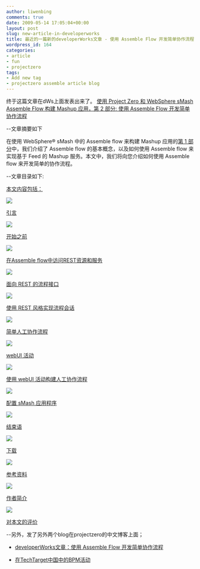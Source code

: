 ```yaml
---
author: liwenbing
comments: true
date: 2009-05-14 17:05:04+00:00
layout: post
slug: new-article-in-developerworks
title: 最近的一篇新的developerWorks文章 - 使用 Assemble Flow 开发简单协作流程
wordpress_id: 164
categories:
- article
- fun
- projectzero
tags:
- Add new tag
- projectzero assemble article blog
---
```


终于这篇文章在dWs上面发表出来了。
[使用 Project Zero 和 WebSphere sMash Assemble Flow 构建 Mashup 应用，第 2 部分: 使用 Assemble Flow 开发简单协作流程](http://www.ibm.com/developerworks/cn/websphere/library/techarticles/0905_smash-assembleflow/)

--文章摘要如下

在使用 WebSphere® sMash 中的 Assemble flow 来构建 Mashup 应用的[第 1 部分](http://www.ibm.com/developerworks/cn/web/wa-lo-pz-assembleflow1/)中，我们介绍了 Assemble flow 的基本概念，以及如何使用 Assemble flow 来实现基于 Feed 的 Mashup 服务。本文中，我们将向您介绍如何使用 Assemble flow 来开发简单的协作流程。

--文章目录如下:








[本文内容包括：](http://www.ibm.com/developerworks/cn/websphere/library/techarticles/0905_smash-assembleflow/#)






![](http://www.ibm.com/i/v14/t/cl-bullet.gif)


[引言](http://www.ibm.com/developerworks/cn/websphere/library/techarticles/0905_smash-assembleflow/#N10110)






![](http://www.ibm.com/i/v14/t/cl-bullet.gif)


[开始之前](http://www.ibm.com/developerworks/cn/websphere/library/techarticles/0905_smash-assembleflow/#N10142)






![](http://www.ibm.com/i/v14/t/cl-bullet.gif)


[在Assemble flow中访问REST资源和服务](http://www.ibm.com/developerworks/cn/websphere/library/techarticles/0905_smash-assembleflow/#N1016A)






![](http://www.ibm.com/i/v14/t/cl-bullet.gif)


[面向 REST 的流程接口](http://www.ibm.com/developerworks/cn/websphere/library/techarticles/0905_smash-assembleflow/#N1021D)






![](http://www.ibm.com/i/v14/t/cl-bullet.gif)


[使用 REST 风格实现流程会话](http://www.ibm.com/developerworks/cn/websphere/library/techarticles/0905_smash-assembleflow/#N103BE)






![](http://www.ibm.com/i/v14/t/cl-bullet.gif)


[简单人工协作流程](http://www.ibm.com/developerworks/cn/websphere/library/techarticles/0905_smash-assembleflow/#N10425)






![](http://www.ibm.com/i/v14/t/cl-bullet.gif)


[webUI 活动](http://www.ibm.com/developerworks/cn/websphere/library/techarticles/0905_smash-assembleflow/#N10443)






![](http://www.ibm.com/i/v14/t/cl-bullet.gif)


[使用 webUI 活动构建人工协作流程](http://www.ibm.com/developerworks/cn/websphere/library/techarticles/0905_smash-assembleflow/#N104DE)






![](http://www.ibm.com/i/v14/t/cl-bullet.gif)


[配置 sMash 应用程序](http://www.ibm.com/developerworks/cn/websphere/library/techarticles/0905_smash-assembleflow/#N10650)






![](http://www.ibm.com/i/v14/t/cl-bullet.gif)


[结束语](http://www.ibm.com/developerworks/cn/websphere/library/techarticles/0905_smash-assembleflow/#N106F8)






![](http://www.ibm.com/i/v14/t/cl-bullet.gif)


[下载](http://www.ibm.com/developerworks/cn/websphere/library/techarticles/0905_smash-assembleflow/#download)






![](http://www.ibm.com/i/v14/t/cl-bullet.gif)


[参考资料 ](http://www.ibm.com/developerworks/cn/websphere/library/techarticles/0905_smash-assembleflow/#resources)






![](http://www.ibm.com/i/v14/t/cl-bullet.gif)


[作者简介](http://www.ibm.com/developerworks/cn/websphere/library/techarticles/0905_smash-assembleflow/#author)






![](http://www.ibm.com/i/v14/t/cl-bullet.gif)


[对本文的评价](http://www.ibm.com/developerworks/cn/websphere/library/techarticles/0905_smash-assembleflow/#rate)



--另外，发了另外两个blog在projectzero的中文博客上面；



	
  * [developerWorks文章：使用 Assemble Flow 开发简单协作流程](http://www.projectzero.org/cblog/index.php/2009/05/14/article-at-developerworks-assemble-flow-collaboration/)

	
  * [在TechTarget中国中的BPM活动](http://www.projectzero.org/cblog/index.php/2009/05/14/community-event-bpm-tt-workflow/)


